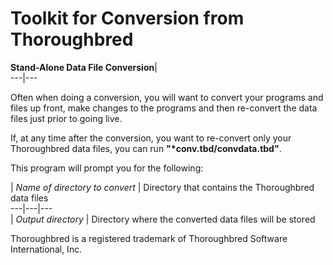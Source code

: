 # Toolkit for Conversion from Thoroughbred

**Stand-Alone Data File Conversion**|   
---|---  
  
Often when doing a conversion, you will want to convert your programs and files up front, make changes to the programs and then re-convert the data files just prior to going live. 

If, at any time after the conversion, you want to re-convert only your Thoroughbred data files, you can run **"*conv.tbd/convdata.tbd"**.

This program will prompt you for the following:

|  _Name of directory to convert_ |  Directory that contains the Thoroughbred data files  
---|---|---  
|  _Output directory_ |  Directory where the converted data files will be stored  
  
Thoroughbred is a registered trademark of Thoroughbred Software International, Inc.
